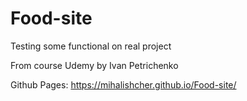 # Food-site
Testing some functional on real project

From course Udemy by Ivan Petrichenko

Github Pages: https://mihalishcher.github.io/Food-site/
